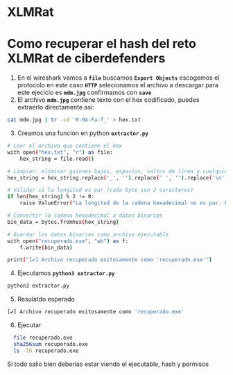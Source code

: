 # XLMRat
# Como recuperar el hash del reto XLMRat de ciberdefenders

1. En el wireshark vamos a **`file`** buscamos **`Export Objects`** escogemos el protocolo en este caso **`HTTP`** selecionamos el archivo a descargar para este ejecicio es **`mdm.jpg`** confirmamos con **`save`**
2. El archivo **`mdm.jpg`** contiene texto con el hex codificado, puedes extraerlo directamente así:
```bash
cat mdm.jpg | tr -cd '0-9A-Fa-f_' > hex.txt
```
3. Creamos una funcion en python **`extractor.py`**
```bash
# Leer el archivo que contiene el hex
with open("hex.txt", "r") as file:
    hex_string = file.read()

# Limpiar: eliminar guiones bajos, espacios, saltos de línea y cualquier otro carácter no hexadecimal
hex_string = hex_string.replace('_', '').replace(' ', '').replace('\n', '').replace('\r', '')

# Validar si la longitud es par (cada byte son 2 caracteres)
if len(hex_string) % 2 != 0:
    raise ValueError("La longitud de la cadena hexadecimal no es par. Puede faltar un carácter o estar corrupto.")

# Convertir la cadena hexadecimal a datos binarios
bin_data = bytes.fromhex(hex_string)

# Guardar los datos binarios como archivo ejecutable
with open("recuperado.exe", "wb") as f:
    f.write(bin_data)

print("[✔] Archivo recuperado exitosamente como 'recuperado.exe'")
```

4. Ejecutamos **`python3 extractor.py`**
   
```bash
python3 extractor.py
```

5. Resulatdo esperado
 ```bash
 [✔] Archivo recuperado exitosamente como 'recuperado.exe'
 ```

 6. Ejecutar
  ```bash
    file recuperado.exe
    sha256sum recuperado.exe
    ls -lh recuperado.exe
  ```

  Si todo salio bien deberias estar viendo el ejecutable, hash y permisos
  
   

